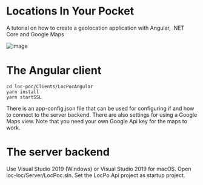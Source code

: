 # Locations In Your Pocket
A tutorial on how to create a geolocation application with Angular, .NET Core and Google Maps

![image](https://larsbergqvist.files.wordpress.com/2020/02/locpoc_main.png)

# The Angular client
```
cd loc-poc/Clients/LocPocAngular
yarn install
yarn startSSL
```
There is an app-config.json file that can be used for configuring if and how to connect to the server backend. There are also settings for using a Google Maps view. Note that you need your own Google Api key for the maps to work.
# The server backend
Use Visual Studio 2019 (Windows) or Visual Studio 2019 for macOS. Open loc-loc/Server/LocPoc.sln. Set the LocPo.Api project as startup project.

